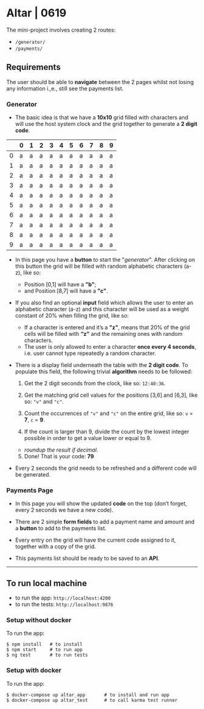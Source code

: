 # Altar | 0619

The mini-project involves creating 2 routes:

- `/generator/`
- `/payments/`

## Requirements

The user should be able to **navigate** between the 2 pages whilst not losing any information i.,e., still see the payments list.

### Generator

- The basic idea is that we have a **10x10** grid filled with characters and will use the host system clock and the grid together to generate a **2 digit code**.

|     | 0   | 1   | 2   | 3   | 4   | 5   | 6   | 7   | 8   | 9   |
| --- | --- | --- | --- | --- | --- | --- | --- | --- | --- | --- |
| 0   | a   | a   | a   | a   | a   | a   | a   | a   | a   | a   |
| 1   | a   | a   | a   | a   | a   | a   | a   | a   | a   | a   |
| 2   | a   | a   | a   | a   | a   | a   | a   | a   | a   | a   |
| 3   | a   | a   | a   | a   | a   | a   | a   | a   | a   | a   |
| 4   | a   | a   | a   | a   | a   | a   | a   | a   | a   | a   |
| 5   | a   | a   | a   | a   | a   | a   | a   | a   | a   | a   |
| 6   | a   | a   | a   | a   | a   | a   | a   | a   | a   | a   |
| 7   | a   | a   | a   | a   | a   | a   | a   | a   | a   | a   |
| 8   | a   | a   | a   | a   | a   | a   | a   | a   | a   | a   |
| 9   | a   | a   | a   | a   | a   | a   | a   | a   | a   | a   |

- In this page you have a **button** to start the "_generator_". After clicking on this button the grid will be filled with random alphabetic characters (a-z), like so:

  - Position [0,1] will have a **"b"**;
  - and Position [8,7] will have a **"c"**.

- If you also find an optional **input** field which allows the user to enter an alphabetic character (a-z) and this character will be used as a weight constant of 20% when filling the grid, like so:

  - If a character is entered and it’s a **"z"**, means that 20% of the grid cells will be filled with **“z”** and the remaining ones with random characters.
  - The user is only allowed to enter a character **once every 4 seconds**, i.e. user cannot type repeatedly a random character.

- There is a display field underneath the table with the **2 digit code**.
  To populate this field, the following trivial **algorithm** needs to be followed:

  1.  Get the 2 digit seconds from the clock, like so: `12:40:36`.

  2.  Get the matching grid cell values for the positions [3,6] and [6,3], like so: `"v"` and `"c"`.

  3.  Count the occurrences of `"v"` and `"c"` on the entire grid, like so: `v` = **7**, `c` = **9**.

  4.  If the count is larger than 9, divide the count by the lowest integer possible in order to get a value lower or equal to 9.

  - _roundup the result if decimal_.

  5.  Done! That is your code: **79**

- Every 2 seconds the grid needs to be refreshed and a different code will be generated.

### Payments Page

- In this page you will show the updated **code** on the top (don’t forget, every 2 seconds we have a new code).

- There are 2 simple **form fields** to add a payment name and amount and a **button** to add to the payments list.

- Every entry on the grid will have the current code assigned to it, together with a copy of the grid.

- This payments list should be ready to be saved to an **API**.

---

## To run local machine

- to run the app: `http://localhost:4200`
- to run the tests: `http://localhost:9876`

### Setup without docker

To run the app:

```shell
$ npm install   # to install
$ npm start     # to run app
$ ng test       # to run tests
```

### Setup with docker

To run the app:

```shell
$ docker-compose up altar_app       # to install and run app
$ docker-compose up altar_test      # to call karma test runner
```
